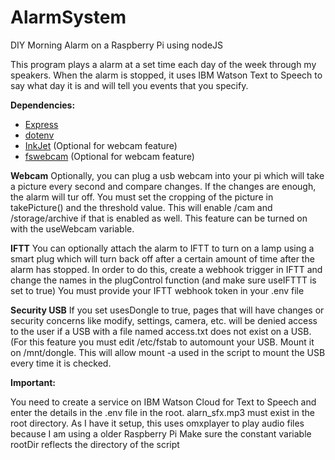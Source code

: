 # AlarmSystem
DIY Morning Alarm on a Raspberry Pi using nodeJS

This program plays a alarm at a set time each day of the week through my speakers.
When the alarm is stopped, it uses IBM Watson Text to Speech to say what day it is and will tell you events that you specify.

**Dependencies:**
* [Express](https://expressjs.com)
* [dotenv](https://github.com/motdotla/dotenv)
* [InkJet](https://www.npmjs.com/package/inkjet) (Optional for webcam feature)
* [fswebcam](https://github.com/fsphil/fswebcam) (Optional for webcam feature)

**Webcam**
Optionally, you can plug a usb webcam into your pi which will take a picture every second and compare changes. If the changes are enough, the alarm will tur off.
You must set the cropping of the picture in takePicture() and the threshold value. This will enable /cam and /storage/archive if that is enabled as well. This feature can be turned on with the useWebcam variable.

**IFTT**
You can optionally attach the alarm to IFTT to turn on a lamp using a smart plug which will turn back off after a certain amount of time after the alarm has stopped.
In order to do this, create a webhook trigger in IFTT and change the names in the plugControl function (and make sure useIFTTT is set to true) You must provide your IFTT webhook token in your .env file

**Security USB**
If you set usesDongle to true, pages that will have changes or security concerns like modify, settings, camera, etc. will be denied access to the user if a USB with a file named access.txt does not exist on a USB. (For this feature you must edit /etc/fstab to automount your USB. Mount it on /mnt/dongle. This will allow mount -a used in the script to mount the USB every time it is checked.

**Important:**

You need to create a service on IBM Watson Cloud for Text to Speech and enter the details in the .env file in the root.
alarn_sfx.mp3 must exist in the root directory.
As I have it setup, this uses omxplayer to play audio files because I am using a older Raspberry Pi
Make sure the constant variable rootDir reflects the directory of the script
